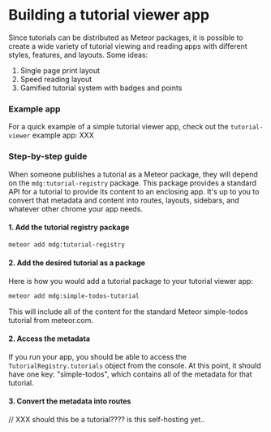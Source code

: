 <h1>Building a tutorial viewer app</h1>

Since tutorials can be distributed as Meteor packages, it is possible to create a wide variety of tutorial viewing and reading apps with different styles, features, and layouts. Some ideas:

1. Single page print layout
2. Speed reading layout
3. Gamified tutorial system with badges and points

### Example app

For a quick example of a simple tutorial viewer app, check out the `tutorial-viewer` example app: XXX

### Step-by-step guide

When someone publishes a tutorial as a Meteor package, they will depend on the `mdg:tutorial-registry` package. This package provides a standard API for a tutorial to provide its content to an enclosing app. It's up to you to convert that metadata and content into routes, layouts, sidebars, and whatever other chrome your app needs.

#### 1. Add the tutorial registry package

```sh
meteor add mdg:tutorial-registry
```

#### 2. Add the desired tutorial as a package

Here is how you would add a tutorial package to your tutorial viewer app:

```sh
meteor add mdg:simple-todos-tutorial
```

This will include all of the content for the standard Meteor simple-todos tutorial from meteor.com.

#### 2. Access the metadata

If you run your app, you should be able to access the `TutorialRegistry.tutorials` object from the console. At this point, it should have one key: "simple-todos", which contains all of the metadata for that tutorial.

#### 3. Convert the metadata into routes

// XXX should this be a tutorial???? is this self-hosting yet..